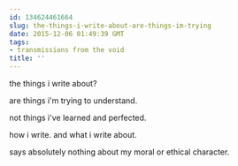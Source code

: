 ```yaml
---
id: 134624461664
slug: the-things-i-write-about-are-things-im-trying
date: 2015-12-06 01:49:39 GMT
tags:
- transmissions from the void
title: ''
---
```


the things i write about?

are things i'm trying to understand.

not things i've learned and perfected.

how i write. and what i write about.

says absolutely nothing about my moral or ethical character.